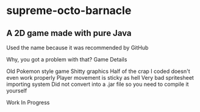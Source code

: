 # supreme-octo-barnacle
## A 2D game made with pure Java

Used the name because it was recommended by GitHub

Why, you got a problem with that?
Game Details

Old Pokemon style game
Shitty graphics
Half of the crap I coded doesn't even work properly
Player movement is sticky as hell
Very bad spritesheet importing system
Did not convert into a .jar file so you need to compile it yourself

Work In Progress
